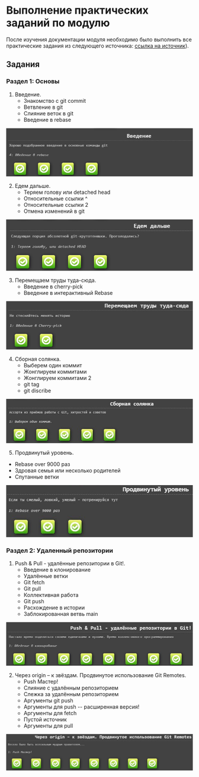# Выполнение практических заданий по модулю

После изучения документации модуля необходимо было выполнить все практические задания из следующего источника: [ссылка на источник](https://learngitbranching.js.org/?locale=ru_RU)).

## Задания

### Раздел 1: Основы

1. Введение.
   - Знакомство с git commit
   - Ветвление в git
   - Слияние веток в git
   - Введение в rebase
     
<p align="center">
  <img src="https://github.com/ArtemIvanovski/practice/blob/main/course/git/1.png">
</p>

2. Едем дальше.
   - Теряем голову или detached head
   - Относительные ссылки ^
   - Относительные ссылки 2
   - Отмена изменений в git

<p align="center">
     <img src="https://github.com/ArtemIvanovski/practice/blob/main/course/git/2.png">
</p>

3. Перемещаем труды туда-сюда.
   - Введение в cherry-pick
   - Введение в интерактивный Rebase
  
<p align="center">
  <img src="https://github.com/ArtemIvanovski/practice/blob/main/course/git/3.png">
</p>

4. Сборная солянка.
   - Выберем один коммит
   - Жонглируем коммитами
   - Жонглируем коммитами 2
   - git tag
   - git discribe

<p align="center">
   <img src="https://github.com/ArtemIvanovski/practice/blob/main/course/git/4.png">
</p>

5. Продвинутый уровень.
  - Rebase over 9000 раз
  - Здровая семья или несколько родителей
  - Спутанные ветки

<p align="center">
  <img src="https://github.com/ArtemIvanovski/practice/blob/main/course/git/5.png">
</p>

### Раздел 2: Удаленный репозитории 

1. Push & Pull - удалённые репозитории в Git!.
   - Введение в клонирование
   - Удалённые ветки
   - Git fetch
   - Git pull
   - Коллективная работа
   - Git push
   - Расхождение в истории
   - Заблокированная ветвь main
     
<p align="center">
  <img src="https://github.com/ArtemIvanovski/practice/blob/main/course/git/6.png">
</p>

2. Через origin – к звёздам. Продвинутое использование Git Remotes.
   - Push Мастер!
   - Слияние с удалённым репозиторием
   - Слежка за удалённым репозиторием
   - Аргументы git push
   - Аргументы для push -- расширенная версия!
   - Аргументы для fetch
   - Пустой источник
   - Аргументы для pull
     
<p align="center">
  <img src="https://github.com/ArtemIvanovski/practice/blob/main/course/git/7.png">
</p>


